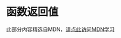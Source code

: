 # 函数返回值

此部分内容精选自MDN，[请点此访问MDN学习](https://developer.mozilla.org/zh-CN/docs/Learn/JavaScript/Building_blocks/Return_values)